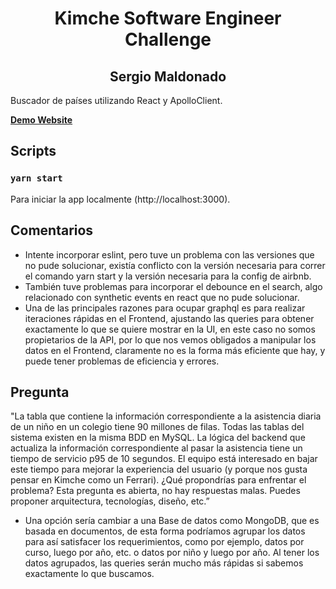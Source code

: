 <h1 align="center">
  Kimche Software Engineer Challenge
</h1>
<h2 align="center">
  Sergio Maldonado
</h2>
Buscador de países utilizando React y ApolloClient.

[**Demo Website**](https://kimche-challenge.netlify.app/)

## Scripts

### `yarn start`

Para iniciar la app localmente (http://localhost:3000).

## Comentarios
- Intente incorporar eslint, pero tuve un problema con las versiones que no pude solucionar, existía conflicto con la versión necesaria para correr el comando yarn start y la versión necesaria para la config de airbnb.
- También tuve problemas para incorporar el debounce en el search, algo relacionado con synthetic events en react que no pude solucionar.
- Una de las principales razones para ocupar graphql es para realizar iteraciones rápidas en el Frontend, ajustando las queries para obtener exactamente lo que se quiere mostrar en la UI, en este caso no somos propietarios de la API, por lo que nos vemos obligados a manipular los datos en el Frontend, claramente no es la forma más eficiente que hay, y puede tener problemas de eficiencia y errores.

## Pregunta

"La tabla que contiene la información correspondiente a la asistencia diaria de un niño en un colegio tiene 90 millones de filas. Todas las tablas del sistema existen en la misma BDD en MySQL. La lógica del backend que actualiza la información correspondiente al pasar la asistencia tiene un tiempo de servicio p95 de 10 segundos. El equipo está interesado en bajar este tiempo para mejorar la experiencia del usuario (y porque nos gusta pensar en Kimche como un Ferrari). ¿Qué propondrías para enfrentar el problema? Esta pregunta es abierta, no hay respuestas malas. Puedes proponer arquitectura, tecnologías, diseño, etc.”

- Una opción sería cambiar a una Base de datos como MongoDB, que es basada en documentos, de esta forma podríamos agrupar los datos para así satisfacer los requerimientos, como por ejemplo, datos por curso, luego por año, etc. o datos por niño y luego por año. Al tener los datos agrupados, las queries serán mucho más rápidas si sabemos exactamente lo que buscamos.
